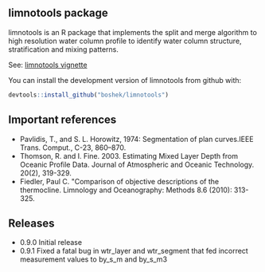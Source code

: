 
<!-- README.md is generated from README.Rmd. Please edit that file -->
limnotools package
------------------

limnotools is an R package that implements the split and merge algorithm to high resolution water column profile to identify water column structure, stratification and mixing patterns.

See: [limnotools vignette](https://github.com/boshek/limnotools/blob/master/vignettes/limnotools.md)

You can install the development version of limnotools from github with:

``` r
devtools::install_github("boshek/limnotools")
```

Important references
--------------------

-   Pavlidis, T., and S. L. Horowitz, 1974: Segmentation of plan curves.IEEE Trans. Comput., C-23, 860–870.
-   Thomson, R. and I. Fine. 2003. Estimating Mixed Layer Depth from Oceanic Profile Data. Journal of Atmospheric and Oceanic Technology. 20(2), 319-329.
-   Fiedler, Paul C. "Comparison of objective descriptions of the thermocline. Limnology and Oceanography: Methods 8.6 (2010): 313-325.

Releases
--------

-   0.9.0 Initial release
-   0.9.1 Fixed a fatal bug in wtr\_layer and wtr\_segment that fed incorrect measurement values to by\_s\_m and by\_s\_m3
